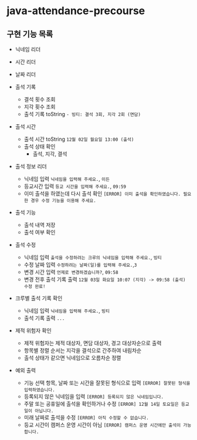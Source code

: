 # java-attendance-precourse

## 구현 기능 목록
- 닉네임 리더
- 시간 리더
- 날짜 리더


- 출석 기록
  - 결석 횟수 조회
  - 지각 횟수 조회
  - 출석 기록 toString `- 빙티: 결석 3회, 지각 2회 (면담)`

- 출석 시간
  - 출석 시간 toString `12월 02일 월요일 13:00 (출석)`
  - 출석 상태 확인
    - 출석, 지각, 결석

  
- 출석 정보 리더
  - 닉네임 입력 `닉네임을 입력해 주세요.`, `이든`
  - 등교시간 입력 `등교 시간을 입력해 주세요.`, `09:59`
  - 이미 출석을 하였는데 다시 출석 확인 `[ERROR] 이미 출석을 확인하였습니다. 필요한 경우 수정 기능을 이용해 주세요.`

- 출석 기능
  - 출석 내역 저장
  - 출석 여부 확인

- 출석 수정
  - 닉네임 입력 `출석을 수정하려는 크루의 닉네임을 입력해 주세요.`, `빙티`
  - 수정 날짜 입력 `수정하려는 날짜(일)를 입력해 주세요.`,`3`
  - 변경 시간 입력 `언제로 변경하겠습니까?`, `09:58`
  - 변경 전후 출석 기록 출력 `12월 03일 화요일 10:07 (지각) -> 09:58 (출석) 수정 완료!`

- 크루별 출석 기록 확인
  - 닉네임 입력 `닉네임을 입력해 주세요.`, `빙티`
  - 출석 기록 출력 `...`

- 제적 위험자 확인
  - 제적 위험자는 제적 대상자, 면담 대상자, 경고 대상자순으로 출력
  - 항목별 정렬 순서는 지각을 결석으로 간주하여 내림차순
  - 출석 상태가 같으면 닉네임으로 오름차순 정렬

- 예외 출력
  - 기능 선택 항목, 날짜 또는 시간을 잘못된 형식으로 입력 `[ERROR] 잘못된 형식을 입력하였습니다.`
  - 등록되지 않은 닉네임을 입력 `[ERROR] 등록되지 않은 닉네임입니다.`
  - 주말 또는 공휴일에 출석을 확인하거나 수정 `[ERROR] 12월 14일 토요일은 등교일이 아닙니다.`
  - 미래 날짜로 출석을 수정 `[ERROR] 아직 수정할 수 없습니다.`
  - 등교 시간이 캠퍼스 운영 시간이 아님 `[ERROR] 캠퍼스 운영 시간에만 출석이 가능합니다.`


